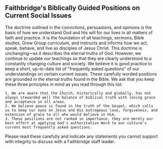 ---
---
## Faithbridge's Biblically Guided Positions on Current Social Issues

The doctrine outlined in the convictions, persuasions, and opinions is the basis of how we understand God and His will for our lives in all matters of faith and practice. It is the foundation of all teachings, sermons, Bible studies, Grow Group curriculum, and instructs and informs how we act, speak, behave, and live as disciples of Jesus Christ.
This doctrine is unchanging—as it describes the eternal truths of God. However, we continue to update our teachings so that they are clearly understood to a constantly changing culture and society. We believe it is good practice to keep a short, up-to-date list of “frequently asked questions” of our understandings on certain current issues. These carefully worded positions are grounded in the eternal truths found in the Bible.
We ask that you keep these three principles in mind as you read through this list:
    
    1. We are aware that the Church, historically and globally, has not always stewarded well the balance of biblical truth with loving grace and acceptance in all areas. 
    2. We believe peace is found in the truth of the Gospel, which calls us to keep our eyes on Jesus and His outrageous love, forgiveness, and extension of grace to all who would believe in Him.
    3. These positions are not ranked in importance, they are merely our best effort at applying God's authoritative Word to our culture's current most frequently asked questions.

Please read these carefully and indicate any statements you cannot support with integrity to discuss with a Faithbridge staff leader.
